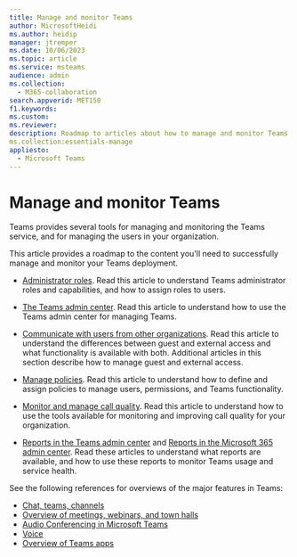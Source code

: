 ```yaml
---
title: Manage and monitor Teams
author: MicrosoftHeidi
ms.author: heidip
manager: jtremper
ms.date: 10/06/2023
ms.topic: article
ms.service: msteams
audience: admin
ms.collection: 
  - M365-collaboration
search.appverid: MET150
f1.keywords:
ms.custom: 
ms.reviewer: 
description: Roadmap to articles about how to manage and monitor Teams.
ms.collection:essentials-manage
appliesto: 
  - Microsoft Teams
---
```


# Manage and monitor Teams

Teams provides several tools for managing and monitoring the Teams service, and for managing the users in your organization.

This article provides a roadmap to the content you'll need to successfully manage and monitor your Teams deployment.

- [Administrator roles](using-admin-roles.md). Read this article to understand Teams administrator roles and capabilities, and how to assign roles to users.

- [The Teams admin center](manage-teams-in-modern-portal.md). Read this article to understand how to use the Teams admin center for managing Teams.  

- [Communicate with users from other organizations](communicate-with-users-from-other-organizations.md). Read this article to understand the differences between guest and external access and what functionality is available with both. Additional articles in this section describe how to manage guest and external access.

- [Manage policies](policy-assignment-overview.md). Read this article to understand how to define and assign policies to manage users, permissions, and Teams functionality.

- [Monitor and manage call quality](monitor-call-quality-qos.md). Read this article to understand how to use the tools available for monitoring and improving call quality for your organization.

- [Reports in the Teams admin center](teams-analytics-and-reports/teams-reporting-reference.md) and [Reports in the Microsoft 365 admin center](teams-activity-reports.md). Read these articles to understand what reports are available, and how to use these reports to monitor Teams usage and service health.

See the following references for overviews of the major features in Teams:

- [Chat, teams, channels](deploy-chat-teams-channels-microsoft-teams-landing-page.md)
- [Overview of meetings, webinars, and town halls](overview-meetings-webinars-town-halls.md)
- [Audio Conferencing in Microsoft Teams](audio-conferencing-in-office-365.md)
- [Voice](cloud-voice-landing-page.md)
- [Overview of Teams apps](apps-in-teams.md)
